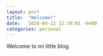 ```yaml
---
layout: post
title:  "Welcome!"
date:   2020-04-22 12:39:01 -0400
categories: personal
---
```


Welcome to mi little blog.